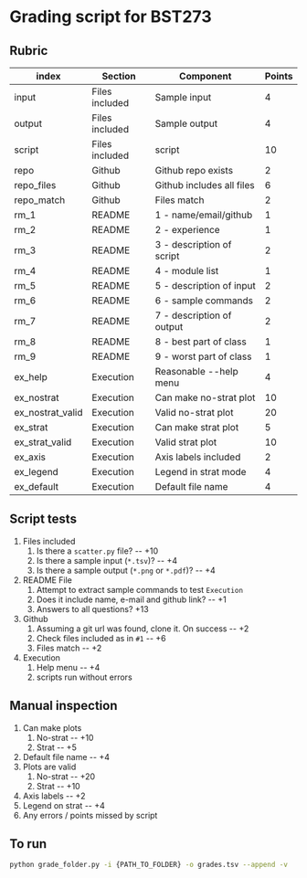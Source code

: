 # Grading script for BST273

## Rubric

index            | Section        | Component                 | Points
-----------------|----------------|---------------------------|-------
input            | Files included | Sample input              | 4
output           | Files included | Sample output             | 4
script           | Files included | script                    | 10
repo             | Github         | Github repo exists        | 2
repo_files       | Github         | Github includes all files | 6
repo_match       | Github         | Files match               | 2
rm_1             | README         | 1 - name/email/github     | 1
rm_2             | README         | 2 - experience            | 1
rm_3             | README         | 3 - description of script | 2
rm_4             | README         | 4 - module list           | 1
rm_5             | README         | 5 - description of input  | 2
rm_6             | README         | 6 - sample commands       | 2
rm_7             | README         | 7 - description of output | 2
rm_8             | README         | 8 - best part of class    | 1
rm_9             | README         | 9 - worst part of class   | 1
ex_help          | Execution      | Reasonable --help menu    | 4
ex_nostrat       | Execution      | Can make no-strat plot    | 10
ex_nostrat_valid | Execution      | Valid no-strat plot       | 20
ex_strat         | Execution      | Can make strat plot       | 5
ex_strat_valid   | Execution      | Valid strat plot          | 10
ex_axis          | Execution      | Axis labels included      | 2
ex_legend        | Execution      | Legend in strat mode      | 4
ex_default       | Execution      | Default file name         | 4

## Script tests

1. Files included
    1. Is there a `scatter.py` file? -- +10
    2. Is there a sample input (`*.tsv`)? -- +4
    3. Is there a sample output (`*.png` or `*.pdf`)? -- +4
2. README File
    1. Attempt to extract sample commands to test `Execution`
    2. Does it include name, e-mail and github link? -- +1
    3. Answers to all questions? +13
3. Github
    1. Assuming a git url was found, clone it. On success -- +2
    2. Check files included as in `#1` -- +6
    1. Files match -- +2
1. Execution
    1. Help menu -- +4
    2. scripts run without errors

## Manual inspection

1. Can make plots
    1. No-strat -- +10
    2. Strat -- +5
2. Default file name -- +4
3. Plots are valid
    1. No-strat -- +20
    2. Strat -- +10
4. Axis labels -- +2
5. Legend on strat -- +4
6. Any errors / points missed by script

## To run

```sh
python grade_folder.py -i {PATH_TO_FOLDER} -o grades.tsv --append -v
```
